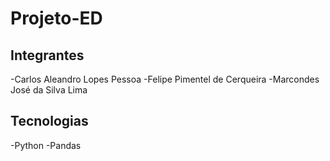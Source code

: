 # Projeto-ED
 
## Integrantes
 -Carlos Aleandro Lopes Pessoa
 -Felipe Pimentel de Cerqueira
 -Marcondes José da Silva Lima

## Tecnologias
 -Python
 -Pandas
